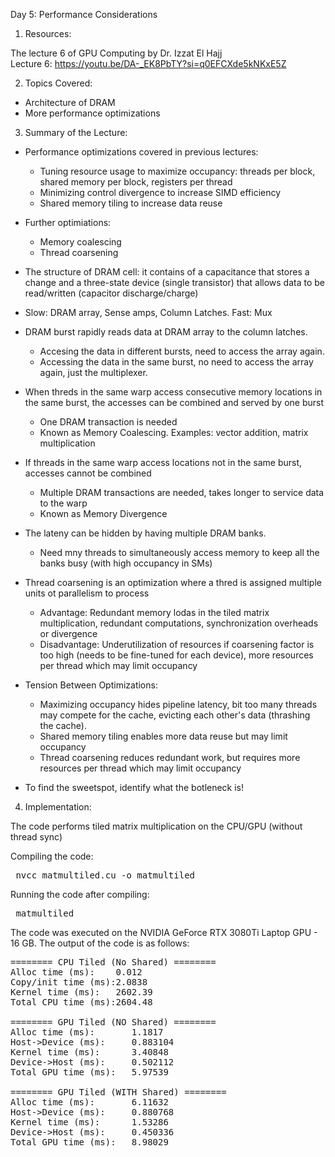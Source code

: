 Day 5: Performance Considerations

1) Resources:

The lecture 6 of GPU Computing by Dr. Izzat El Hajj  
Lecture 6: https://youtu.be/DA-_EK8PbTY?si=q0EFCXde5kNKxE5Z

2) Topics Covered:

- Architecture of DRAM
- More performance optimizations

3) Summary of the Lecture:  

- Performance optimizations covered in previous lectures:
    - Tuning resource usage to maximize occupancy: threads per block, shared memory per block, registers per thread
    - Minimizing control divergence to increase SIMD efficiency
    - Shared memory tiling to increase data reuse
- Further optimiations: 
    - Memory coalescing
    - Thread coarsening
- The structure of DRAM cell: it contains of a capacitance that stores a change and a three-state device (single transistor) that allows data to be read/written (capacitor discharge/charge)  
- Slow: DRAM array, Sense amps, Column Latches. Fast: Mux
- DRAM burst rapidly reads data at DRAM array to the column latches. 
    - Accesing the data in different bursts, need to access the array again.
    - Accessing the data in the same burst, no need to access the array again, just the multiplexer.
- When threds in the same warp access consecutive memory locations in the same burst, the accesses can be combined and served by one burst
    - One DRAM transaction is needed
    - Known as Memory Coalescing. Examples: vector addition, matrix multiplication
- If threads in the same warp access locations not in the same burst, accesses cannot be combined
    - Multiple DRAM transactions are needed, takes longer to service data to the warp
    - Known as Memory Divergence
- The lateny can be hidden by having multiple DRAM banks.  
    - Need mny threads to simultaneously access memory to keep all the banks busy (with high occupancy in SMs)
- Thread coarsening is an optimization where a thred is assigned multiple units ot parallelism to process
    - Advantage: Redundant memory lodas in the tiled matrix multiplication, redundant computations, synchronization overheads or divergence
    - Disadvantage: Underutilization of resources if coarsening factor is too high (needs to be fine-tuned for each device), more resources per thread which may limit occupancy

- Tension Between Optimizations:  
    - Maximizing occupancy hides pipeline latency, bit too many threads may compete for the cache, evicting each other's data (thrashing the cache).
    - Shared memory tiling enables more data reuse but may limit occupancy
    - Thread coarsening reduces redundant work, but requires more resources per thread which may limit occupancy

- To find the sweetspot, identify what the botleneck is!  

4) Implementation:

The code performs tiled matrix multiplication on the CPU/GPU (without thread sync)

Compiling the code:  

<pre> nvcc matmultiled.cu -o matmultiled </pre>

Running the code after compiling: 
<pre> matmultiled </pre>

The code was executed on the NVIDIA GeForce RTX 3080Ti Laptop GPU - 16 GB. The output of the code is as follows:

<pre>======== CPU Tiled (No Shared) ========
Alloc time (ms):    0.012
Copy/init time (ms):2.0838
Kernel time (ms):   2602.39
Total CPU time (ms):2604.48

======== GPU Tiled (NO Shared) ========
Alloc time (ms):       1.1817
Host->Device (ms):     0.883104
Kernel time (ms):      3.40848
Device->Host (ms):     0.502112
Total GPU time (ms):   5.97539

======== GPU Tiled (WITH Shared) ========
Alloc time (ms):       6.11632
Host->Device (ms):     0.880768
Kernel time (ms):      1.53286
Device->Host (ms):     0.450336
Total GPU time (ms):   8.98029
</pre>
